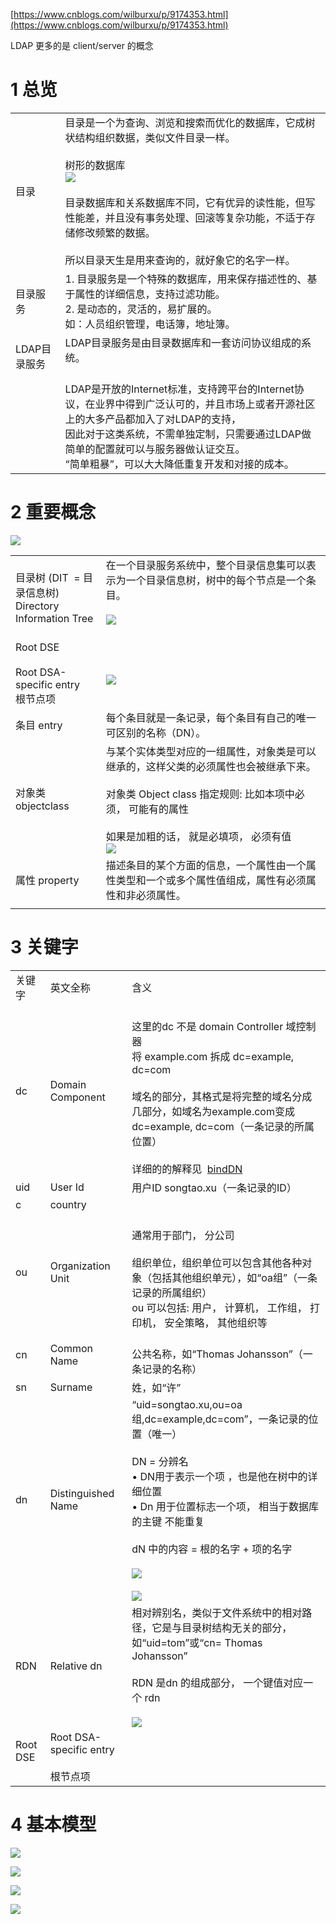 
[https://www.cnblogs.com/wilburxu/p/9174353.html](https://www.cnblogs.com/wilburxu/p/9174353.html)

LDAP 更多的是 client/server 的概念

# 1 总览 

|  |  |
| ---- | ---- |
| 目录 | 目录是一个为查询、浏览和搜索而优化的数据库，它成树状结构组织数据，类似文件目录一样。<br><br>树形的数据库<br>![](image/Pasted%20image%2020240221124728.png)<br><br>目录数据库和关系数据库不同，它有优异的读性能，但写性能差，并且没有事务处理、回滚等复杂功能，不适于存储修改频繁的数据。<br><br>所以目录天生是用来查询的，就好象它的名字一样。 |
| 目录服务 | 1. 目录服务是一个特殊的数据库，用来保存描述性的、基于属性的详细信息，支持过滤功能。<br>2. 是动态的，灵活的，易扩展的。<br>如：人员组织管理，电话簿，地址簿。<br> |
| LDAP目录服务 | LDAP目录服务是由目录数据库和一套访问协议组成的系统。<br><br> |
|  | LDAP是开放的Internet标准，支持跨平台的Internet协议，在业界中得到广泛认可的，并且市场上或者开源社区上的大多产品都加入了对LDAP的支持，<br>因此对于这类系统，不需单独定制，只需要通过LDAP做简单的配置就可以与服务器做认证交互。<br>“简单粗暴”，可以大大降低重复开发和对接的成本。<br> |

# 2 重要概念

![](image/Pasted%20image%2020240221125819.png)

|  |  |
| ---- | ---- |
| 目录树 (DIT  = 目录信息树)<br>Directory Information Tree | 在一个目录服务系统中，整个目录信息集可以表示为一个目录信息树，树中的每个节点是一个条目。<br><br>![](image/Pasted%20image%2020240221130218.png)<br><br> |
| Root DSE<br><br>Root DSA-specific entry<br>根节点项 | <br>![](image/Pasted%20image%2020240221130315.png)<br> |
| 条目 entry | 每个条目就是一条记录，每个条目有自己的唯一可区别的名称（DN）。 |
| 对象类 objectclass | 与某个实体类型对应的一组属性，对象类是可以继承的，这样父类的必须属性也会被继承下来。<br><br>对象类 Object class 指定规则: 比如本项中必须， 可能有的属性<br><br>如果是加粗的话， 就是必填项， 必须有值<br>![](image/Pasted%20image%2020240221125854.png) |
| 属性 property | 描述条目的某个方面的信息，一个属性由一个属性类型和一个或多个属性值组成，属性有必须属性和非必须属性。 |
|  |  |
# 3 关键字

|  |  |  |
| ---- | ---- | ---- |
| 关键字 | 英文全称 | 含义 |
| dc | Domain Component | <br>这里的dc 不是 domain Controller 域控制器<br>将 example.com 拆成 dc=example, dc=com <br><br>域名的部分，其格式是将完整的域名分成几部分，如域名为example.com变成dc=example, dc=com（一条记录的所属位置）<br><br>详细的的解释见  [bindDN](onenote:#bindDN&section-id={882BEC20-443B-4191-BEB0-5058757A5A94}&page-id={471FF078-113D-4A71-8253-1EA35BC023E6}&end&base-path=https://d.docs.live.net/7290c9c9925b56f3/Onenote/计算机基础课/计算机网络/LDAP和AD.one) |
| uid | User Id | 用户ID songtao.xu（一条记录的ID） |
| c | country |  |
| ou | Organization Unit<br> | <br>通常用于部门， 分公司<br><br>组织单位，组织单位可以包含其他各种对象（包括其他组织单元），如“oa组”（一条记录的所属组织）<br>ou 可以包括: 用户， 计算机， 工作组， 打印机， 安全策略， 其他组织等<br> |
| cn | Common Name | <br>公共名称，如“Thomas Johansson”（一条记录的名称） |
| sn | Surname | 姓，如“许” |
| dn | Distinguished Name<br> | “uid=songtao.xu,ou=oa组,dc=example,dc=com”，一条记录的位置（唯一）<br><br>DN =  分辨名<br>	• DN用于表示一个项 ，也是他在树中的详细位置<br>	• Dn 用于位置标志一个项， 相当于数据库的主键 不能重复<br><br>dN 中的内容  =  根的名字 + 项的名字<br><br>![](image/Pasted%20image%2020240221131555.png)<br><br>![](image/Pasted%20image%2020240221131559.png)<br> |
| RDN | Relative dn<br> | 相对辨别名，类似于文件系统中的相对路径，它是与目录树结构无关的部分，如“uid=tom”或“cn= Thomas Johansson”<br><br>RDN 是dn 的组成部分， 一个键值对应一个 rdn<br><br>![](image/Pasted%20image%2020240221131623.png) |
| Root DSE<br><br> | Root DSA-specific entry<br><br>根节点项 |  |

# 4 基本模型

![](image/Pasted%20image%2020240221131918.png)

![](image/Pasted%20image%2020240221131945.png)


![](image/Pasted%20image%2020240221131950.png)

![](image/Pasted%20image%2020240221131953.png)

